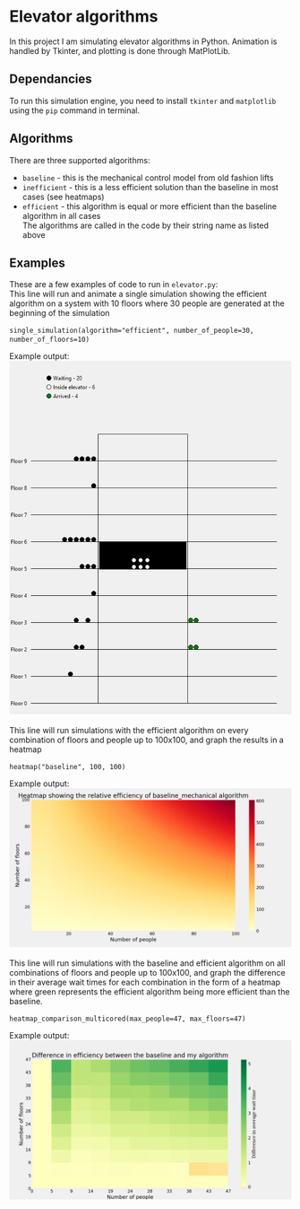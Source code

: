 # Elevator algorithms
In this project I am simulating elevator algorithms in Python.
Animation is handled by Tkinter, and plotting is done through MatPlotLib.
## Dependancies
To run this simulation engine, you need to install `tkinter` and `matplotlib` using the `pip` command in terminal.

## Algorithms
There are three supported algorithms:
- `baseline` - this is the mechanical control model from old fashion lifts
- `inefficient` - this is a less efficient solution than the baseline in most cases (see heatmaps)
- `efficient` - this algorithm is equal or more efficient than the baseline algorithm in all cases
<br>The algorithms are called in the code by their string name as listed above

## Examples
These are a few examples of code to run in `elevator.py`:
<br>
This line will run and animate a single simulation showing the efficient algorithm on a system with 10 floors where 30 people are generated at the beginning of the simulation
```
single_simulation(algorithm="efficient", number_of_people=30, number_of_floors=10)
```
Example output: 
![Screenshot of simulation](simualtion-example.png)
<br><br>
This line will run simulations with the efficient algorithm on every combination of floors and people up to 100x100, and graph the results in a heatmap
```
heatmap("baseline", 100, 100)
```
Example output: 
![Example of 100x100 heatmap](100x100baselineheatmap.png)
<br><br>
This line will run simulations with the baseline and efficient algorithm on all combinations of floors and people up to 100x100, and graph the difference in their average wait times for each combination in the form of a heatmap where green represents the efficient algorithm being more efficient than the baseline.
```
heatmap_comparison_multicored(max_people=47, max_floors=47)
```
Example output: 
![Image of heatmap](heatmap-1787s.png)